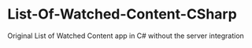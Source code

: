 # List-Of-Watched-Content-CSharp
Original List of Watched Content app in C# without the server integration
